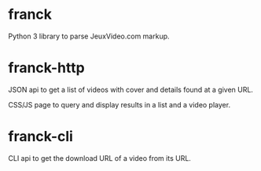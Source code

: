 # franck

Python 3 library to parse JeuxVideo.com markup.

# franck-http

JSON api to get a list of videos with cover and details found at a given URL.

CSS/JS page to query and display results in a list and a video player.
  
# franck-cli

CLI api to get the download URL of a video from its URL.
